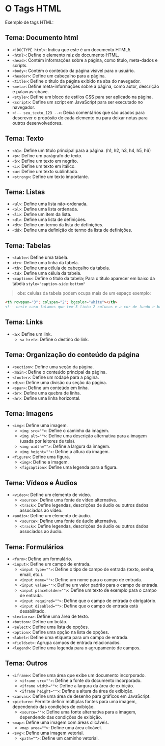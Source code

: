 # O Tags HTML
Exemplo de tags HTML:
## Tema: Documento html
- ```<!DOCTYPE html>```: Indica que este é um documento HTML5.
- ```<html>```: Define o elemento raiz do documento HTML.
- ```<head>```: Contém informações sobre a página, como título, meta-dados e scripts.
- ```<body>```: Contém o conteúdo da página visível para o usuário.
- ```<header>```: Define um cabeçalho para a página.
- ```<title>```: Define o título da página exibido na aba do navegador.
- ```<meta>```: Define meta-informações sobre a página, como autor, descrição e palavras-chave.
- ```<style>```: Define um bloco de estilos CSS para ser aplicado na página.
- ```<script>```: Define um script em JavaScript para ser executado no navegador.
- ```<!-- seu_texto_123 -->```: Deixa comentários que são usados para descrever o propósito de cada elemento ou para deixar notas para outros desenvolvedores.
## Tema: Texto
- ```<h1>```: Define um título principal para a página. (h1, h2, h3, h4, h5, h6)
- ```<p>```: Define um parágrafo de texto.
- ```<b>```: Define um texto em negrito.
- ```<i>```: Define um texto em itálico.
- ```<u>```: Define um texto sublinhado.
- ```<strong>```: Define um texto importante.

## Tema: Listas
- ```<ul>```: Define uma lista não-ordenada.
- ```<ol>```: Define uma lista ordenada.
- ```<li>```: Define um item da lista.
- ```<dl>```: Define uma lista de definições.
- ```<dt>```: Define um termo da lista de definições.
- ```<dd>```: Define uma definição do termo da lista de definições.
## Tema: Tabelas
- ```<table>```: Define uma tabela.
- ```<tr>```: Define uma linha da tabela.
- ```<th>```: Define uma célula de cabeçalho da tabela.
- ```<td>```: Define uma célula da tabela.
- ```<caption>```: Define o titulo da tabela; Para o titulo aparecer em baixo da tabela ``style="caption-side:bottom" ``
> obs: celulas da tabela podem ocupa mais de um espaço exemplo: 

```html
<th rowspan="3"; colspan="2"; bgcolor="white"></th>
<!-- neste caso falamos que tem 3 linha 2 colunas e a cor de fundo e branca -->
```

## Tema: Links
- ```<a>```: Define um link.
    - ```<a href>```: Define o destino do link.

## Tema: Organização do conteúdo da página
- ```<section>```: Define uma seção da página.
- ```<main>```: Define o conteúdo principal da página.
- ```<footer>```: Define um rodapé para a página. 
- ```<div>```: Define uma divisão ou seção da página.
- ```<span>```: Define um conteúdo em linha.
- ```<br>```: Define uma quebra de linha.
- ```<hr>```: Define uma linha horizontal.
## Tema: Imagens
- ```<img>```: Define uma imagem.
    - ``` <img src=""> ```: Define o caminho da imagem.
    - ```<img alt="">```: Define uma descrição alternativa para a imagem (usada por leitores de tela).
    - ```<img width="">```: Define a largura da imagem.
    - ```<img height="">```: Define a altura da imagem.
- ```<figure>```: Define uma figura.
    - ```<img>```: Define a imagem.
    - ```<figcaption>```: Define uma legenda para a figura.
## Tema: Vídeos e Áudios
- ```<video>```: Define um elemento de vídeo.
    - ```<source>```: Define uma fonte de vídeo alternativa.
    - ```<track>```: Define legendas, descrições de áudio ou outros dados associados ao vídeo.
- ```<audio>```: Define um elemento de áudio.
    - ```<source>```: Define uma fonte de áudio alternativa.
    - ```<track>```: Define legendas, descrições de áudio ou outros dados associados ao áudio.
## Tema: Formulários
- ```<form>```: Define um formulário.
- ```<input>```: Define um campo de entrada.
    - ```<input type="">```: Define o tipo de campo de entrada (texto, senha, email, etc.).
    - ```<input name="">```: Define um nome para o campo de entrada.
    - ```<input value="">```: Define um valor padrão para o campo de entrada.
    - ```<input placeholder="">```: Define um texto de exemplo para o campo de entrada.
    - ```<input required="">```: Define que o campo de entrada é obrigatório.
    - ```<input disabled="">```: Define que o campo de entrada está desabilitado.
- ```<textarea>```: Define uma área de texto.
- ```<button>```: Define um botão.
- ```<select>```: Define uma lista de opções.
- ```<option>```: Define uma opção na lista de opções.
- ```<label>```: Define uma etiqueta para um campo de entrada.
- ```<fieldset>```: Agrupa campos de entrada relacionados.
- ```<legend>```: Define uma legenda para o agrupamento de campos.
## Tema: Outros
- ```<iframe>```: Define uma área que exibe um documento incorporado.
    - ```<iframe src="">```: Define a fonte do documento incorporado.
    - ```<iframe width="">```: Define a largura da área de exibição.
    - ```<iframe height="">```: Define a altura da área de exibição.
- ```<canvas>```: Define uma área de desenho para gráficos em JavaScript.
- ```<picture>```: Permite definir múltiplas fontes para uma imagem, dependendo das condições de exibição.
    - ```<source="">```: Define uma fonte alternativa para a imagem, dependendo das condições de exibição.
- ```<map>```: Define uma imagem com áreas clicáveis.
    - ```<map area="">```: Define uma área clicável.
- ```<svg>```: Define uma imagem vetorial.
    - ```<path="">```: Define um caminho vetorial.
